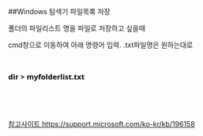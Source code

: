 ##Windows 탐색기 파일목록 저장
						<div id="postViewArea">						<div id="postViewArea">						<div id="post-view220468312199" class="post-view pcol2 _param(1) _postViewArea220468312199">						<div id="post-view220468312199" class="post-view pcol2 _param(1) _postViewArea220468312199">							<p>폴더의 파일리스트 명을&nbsp;파일로 저장하고 싶을때</p><p>cmd창으로 이동하여 아래 명령어 입력. .txt파일명은 원하는대로</p><p><br /></p><p><span style='font: 15px/20px "Segoe UI", "Segoe UI Web", "Segoe UI Symbol", "Helvetica Neue", "BBAlpha Sans", "S60 Sans", Arial, sans-serif; text-align: left; color: rgb(0, 0, 0); text-transform: none; text-indent: 0px; letter-spacing: normal; word-spacing: 0px; float: none; display: inline !important; white-space: normal; widows: 1; font-size-adjust: none; font-stretch: normal; background-color: rgb(255, 255, 255); -webkit-text-stroke-width: 0px;'><strong>dir &gt; myfolderlist.txt</strong></span>&nbsp;</p><p><br /></p><p><br /></p><p><a href="https://supp" target="_blank" class="con_link">참고사이트 https://supp</a><a href="https://support.microsoft.com/ko-kr/kb/196158" target="_blank" class="con_link">ort.microsoft.com/ko-kr/kb/196158</a></p>						</div>						</div>